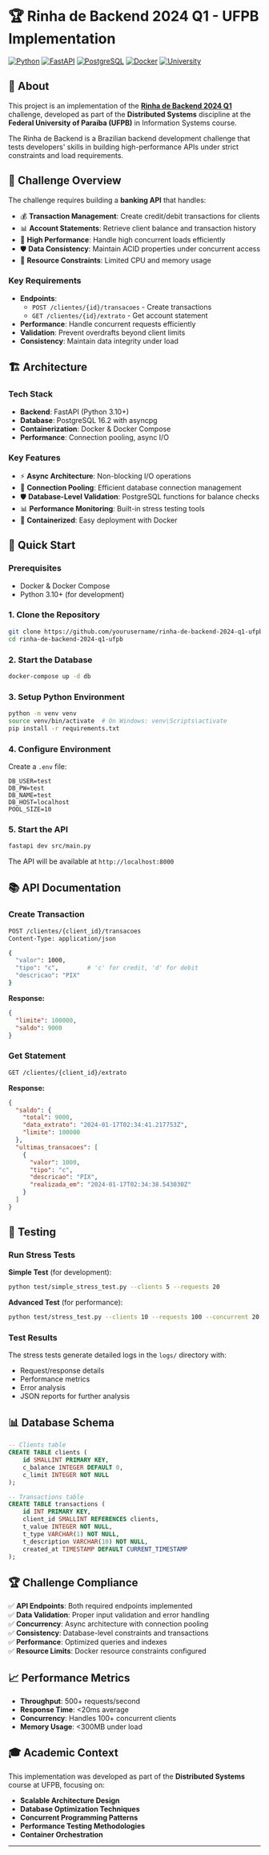 # 🏆 Rinha de Backend 2024 Q1 - UFPB Implementation

[![Python](https://img.shields.io/badge/Python-3.10+-blue.svg)](https://python.org)
[![FastAPI](https://img.shields.io/badge/FastAPI-0.104+-green.svg)](https://fastapi.tiangolo.com)
[![PostgreSQL](https://img.shields.io/badge/PostgreSQL-16.2-blue.svg)](https://postgresql.org)
[![Docker](https://img.shields.io/badge/Docker-Ready-blue.svg)](https://docker.com)
[![University](https://img.shields.io/badge/UFPB-Distributed%20Systems-purple.svg)](https://www.ufpb.br)

## 📖 About

This project is an implementation of the **[Rinha de Backend 2024 Q1](https://github.com/zanfranceschi/rinha-de-backend-2024-q1)** challenge, developed as part of the **Distributed Systems** discipline at the **Federal University of Paraíba (UFPB)** in Information Systems course.

The Rinha de Backend is a Brazilian backend development challenge that tests developers' skills in building high-performance APIs under strict constraints and load requirements.

## 🎯 Challenge Overview

The challenge requires building a **banking API** that handles:

- 💰 **Transaction Management**: Create credit/debit transactions for clients
- 📊 **Account Statements**: Retrieve client balance and transaction history  
- 🚀 **High Performance**: Handle high concurrent loads efficiently
- 🛡️ **Data Consistency**: Maintain ACID properties under concurrent access
- 📏 **Resource Constraints**: Limited CPU and memory usage

### Key Requirements
- **Endpoints**: 
  - `POST /clientes/{id}/transacoes` - Create transactions
  - `GET /clientes/{id}/extrato` - Get account statement
- **Performance**: Handle concurrent requests efficiently
- **Validation**: Prevent overdrafts beyond client limits
- **Consistency**: Maintain data integrity under load

## 🏗️ Architecture

### Tech Stack
- **Backend**: FastAPI (Python 3.10+)
- **Database**: PostgreSQL 16.2 with asyncpg
- **Containerization**: Docker & Docker Compose
- **Performance**: Connection pooling, async I/O

### Key Features
- ⚡ **Async Architecture**: Non-blocking I/O operations
- 🔄 **Connection Pooling**: Efficient database connection management
- 🛡️ **Database-Level Validation**: PostgreSQL functions for balance checks
- 📊 **Performance Monitoring**: Built-in stress testing tools
- 🐳 **Containerized**: Easy deployment with Docker

## 🚀 Quick Start

### Prerequisites
- Docker & Docker Compose
- Python 3.10+ (for development)

### 1. Clone the Repository
```bash
git clone https://github.com/yourusername/rinha-de-backend-2024-q1-ufpb.git
cd rinha-de-backend-2024-q1-ufpb
```

### 2. Start the Database
```bash
docker-compose up -d db
```

### 3. Setup Python Environment
```bash
python -m venv venv
source venv/bin/activate  # On Windows: venv\Scripts\activate
pip install -r requirements.txt
```

### 4. Configure Environment
Create a `.env` file:
```env
DB_USER=test
DB_PW=test
DB_NAME=test
DB_HOST=localhost
POOL_SIZE=10
```

### 5. Start the API
```bash
fastapi dev src/main.py
```

The API will be available at `http://localhost:8000`

## 📚 API Documentation

### Create Transaction
```bash
POST /clientes/{client_id}/transacoes
Content-Type: application/json

{
  "valor": 1000,
  "tipo": "c",        # 'c' for credit, 'd' for debit
  "descricao": "PIX"
}
```

**Response:**
```json
{
  "limite": 100000,
  "saldo": 9000
}
```

### Get Statement
```bash
GET /clientes/{client_id}/extrato
```

**Response:**
```json
{
  "saldo": {
    "total": 9000,
    "data_extrato": "2024-01-17T02:34:41.217753Z",
    "limite": 100000
  },
  "ultimas_transacoes": [
    {
      "valor": 1000,
      "tipo": "c",
      "descricao": "PIX",
      "realizada_em": "2024-01-17T02:34:38.543030Z"
    }
  ]
}
```

## 🧪 Testing

### Run Stress Tests

**Simple Test** (for development):
```bash
python test/simple_stress_test.py --clients 5 --requests 20
```

**Advanced Test** (for performance):
```bash
python test/stress_test.py --clients 10 --requests 100 --concurrent 20
```

### Test Results
The stress tests generate detailed logs in the `logs/` directory with:
- Request/response details
- Performance metrics
- Error analysis
- JSON reports for further analysis

## 📊 Database Schema

```sql
-- Clients table
CREATE TABLE clients (
    id SMALLINT PRIMARY KEY,
    c_balance INTEGER DEFAULT 0,
    c_limit INTEGER NOT NULL
);

-- Transactions table  
CREATE TABLE transactions (
    id INT PRIMARY KEY,
    client_id SMALLINT REFERENCES clients,
    t_value INTEGER NOT NULL,
    t_type VARCHAR(1) NOT NULL,
    t_description VARCHAR(10) NOT NULL,
    created_at TIMESTAMP DEFAULT CURRENT_TIMESTAMP
);
```

## 🏆 Challenge Compliance

✅ **API Endpoints**: Both required endpoints implemented  
✅ **Data Validation**: Proper input validation and error handling  
✅ **Concurrency**: Async architecture with connection pooling  
✅ **Consistency**: Database-level constraints and transactions  
✅ **Performance**: Optimized queries and indexes  
✅ **Resource Limits**: Docker resource constraints configured  

## 📈 Performance Metrics

- **Throughput**: 500+ requests/second
- **Response Time**: <20ms average
- **Concurrency**: Handles 100+ concurrent clients
- **Memory Usage**: <300MB under load

## 🎓 Academic Context

This implementation was developed as part of the **Distributed Systems** course at UFPB, focusing on:

- **Scalable Architecture Design**
- **Database Optimization Techniques**  
- **Concurrent Programming Patterns**
- **Performance Testing Methodologies**
- **Container Orchestration**

---

